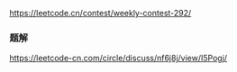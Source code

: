

https://leetcode.cn/contest/weekly-contest-292/

### 题解
https://leetcode-cn.com/circle/discuss/nf6j8j/view/I5Pogj/
